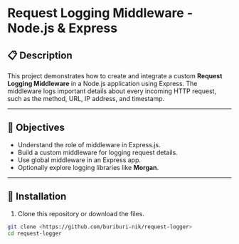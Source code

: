 # Request Logging Middleware - Node.js & Express

## 📋 Description

This project demonstrates how to create and integrate a custom **Request Logging Middleware** in a Node.js application using Express. The middleware logs important details about every incoming HTTP request, such as the method, URL, IP address, and timestamp.

---

## 🎯 Objectives

- Understand the role of middleware in Express.js.
- Build a custom middleware for logging request details.
- Use global middleware in an Express app.
- Optionally explore logging libraries like **Morgan**.

---

## 🚀 Installation

1. Clone this repository or download the files.

```bash
git clone <https://github.com/buriburi-nik/request-logger>
cd request-logger
